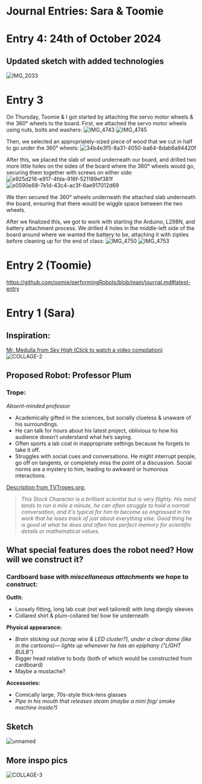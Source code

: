 # Journal Entries: Sara & Toomie
# Entry 4: 24th of October 2024
## Updated sketch with added technologies

![IMG_2033](https://github.com/user-attachments/assets/a96198d9-d429-4622-92ed-28fa860d0d4a)

# Entry 3
On Thursday, Toomie & I got started by attaching the servo motor wheels & the 360° wheels to the board. First, we attached the servo motor wheels using nuts, bolts and washers:
![IMG_4743](https://github.com/user-attachments/assets/85ea0505-0bbf-4d1f-becc-067a6b88ee56)
![IMG_4745](https://github.com/user-attachments/assets/bcf7299d-f247-4f55-9e05-a4ce2848a7da)

Then, we selected an appropriately-sized piece of wood that we cut in half to go under the 360° wheels:
![34b4e3f5-8a31-4050-ba64-8dab6a94420f](https://github.com/user-attachments/assets/cab5e022-fc13-49c0-be36-e4b94c82c783)

After this, we placed the slab of wood underneath our board, and drilled two more little holes on the sides of the board where the 360° wheels would go, securing them together with screws on either side:
![e925d216-e917-4fda-918f-521189ef381f](https://github.com/user-attachments/assets/44e1c515-6a6e-4b06-bb2f-22e4022174ab)
![e0590e68-7e1d-43c4-ac3f-6ae917012d69](https://github.com/user-attachments/assets/11a2793c-4524-41b0-b82e-3a7a48d95559)

We then secured the 360° wheels underneath the attached slab underneath the board, ensuring that there would be wiggle space between the two wheels. 

After we finalized this, we got to work with starting the Arduino, L298N, and battery attachment process. We drilled 4 holes in the middle-left side of the board around where we wanted the battery to be, attaching it with zipties before cleaning up for the end of class:
![IMG_4750](https://github.com/user-attachments/assets/088780fe-39ae-49f8-acd7-11556d022dd4)
![IMG_4753](https://github.com/user-attachments/assets/bdf3aa81-eec4-4f73-9707-5e5d3c666865)

# Entry 2 (Toomie)
https://github.com/oomie/performingRobots/blob/main/journal.md#latest-entry

# Entry 1 (Sara)
## Inspiration: 
[Mr. Medulla from Sky High (Click to watch a video compilation)](https://www.youtube.com/embed/RlYomXXCsZc?si=-aU2hva91_QX-IDG) <br>
![COLLAGE-2](https://github.com/user-attachments/assets/f6ee1f44-0c9b-42cd-8760-a0de5c88f9cb)

## Proposed Robot: Professor Plum
### Trope: 
*Absent-minded professor </br>*
- Academically gifted in the sciences, but socially clueless & unaware of his surroundings.
- He can talk for hours about his latest project, oblivious to how his audience doesn’t understand what he’s saying.
- Often sports a lab coat in inappropriate settings because he forgets to take it off.
- Struggles with social cues and conversations. He might interrupt people, go off on tangents, or completely miss the point of a discussion. Social norms are a mystery to him, leading to awkward or humorous interactions.

[Description from TVTropes.org:](https://tvtropes.org/pmwiki/pmwiki.php/Main/AbsentMindedProfessor)

> *This Stock Character is a brilliant scientist but is very flighty. His mind tends to run a mile a minute, he can often struggle to hold a normal conversation, and it's typical for him to become so engrossed in his work that he loses track of just about everything else. Good thing he is good at what he does and often has perfect memory for scientific details or mathematical values.*

## What special features does the robot need? How will we construct it? 
### Cardboard base with *miscellaneous attachments* we hope to construct: 

<strong> Outfit: </strong>
- Loosely fitting, long lab coat (not well tailored) with long dangly sleeves
- Collared shirt & plum-collared tie/ bow tie underneath

<strong> Physical appearance: </strong> </br>
- *Brain sticking out (scrap wire & LED cluster?), under a clear dome (like in the cartoons)— lights up whenever he has an epiphany ("LIGHT BULB")*
- Bigger head relative to body (both of which would be constructed from cardboard)
- Maybe a mustache?
  
<strong> Accessories: </strong>
- Comically large, 70s-style thick-lens glasses
- *Pipe in his mouth that releases steam (maybe a mini fog/ smoke machine inside?)*

## Sketch
![unnamed](https://github.com/user-attachments/assets/d1d7d572-dbc5-49ca-92e5-4066d26d8a09)

## More inspo pics
![COLLAGE-3](https://github.com/user-attachments/assets/7d51a1d2-c133-4ea9-8304-bc7ec524e09d)
